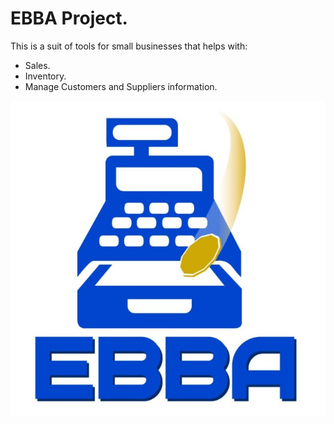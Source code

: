 # EBBA Project.

This is a suit of tools for small businesses that helps with:

 * Sales.
 * Inventory.
 * Manage Customers and Suppliers information.

![EBBA Logo](media/logo.jpg)